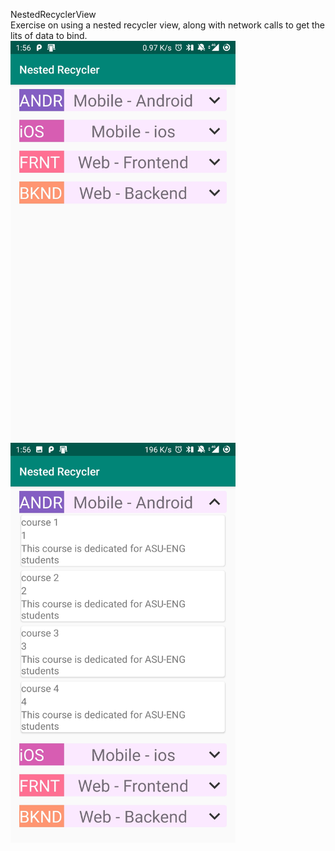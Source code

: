 NestedRecyclerView</br>
Exercise on using a nested recycler view, along with network calls to get the lits of data to bind.</br>
<img src="/screenshots/1.jpg" width="360" height="640" />
<img src="/screenshots/2.jpg" width="360" height="640" />
